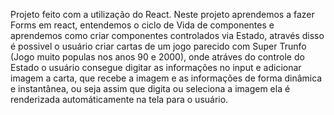 Projeto feito com a utilização do React. Neste projeto aprendemos a fazer Forms em react, entendemos o ciclo de Vida de componentes e aprendemos como criar componentes controlados via Estado, através disso é possivel o usuário criar cartas de um jogo parecido com Super Trunfo (Jogo muito populas nos anos 90 e 2000), onde atráves do controle do Estado o usuário consegue digitar as informações no input e adicionar imagem a carta, que recebe a imagem e as informações de forma dinâmica e instantânea, ou seja assim que digita ou seleciona a imagem ela é renderizada automáticamente na tela para o usuário.
